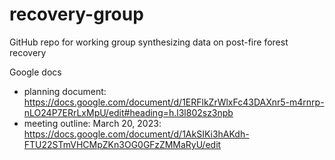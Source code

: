 # recovery-group

GitHub repo for working group synthesizing data on post-fire forest recovery

Google docs
- planning document: https://docs.google.com/document/d/1ERFlkZrWlxFc43DAXnr5-m4rnrp-nLO24P7ERrLxMpU/edit#heading=h.l3l802sz3npb
- meeting outline: March 20, 2023: https://docs.google.com/document/d/1AkSIKi3hAKdh-FTU22STmVHCMpZKn3OG0GFzZMMaRyU/edit
